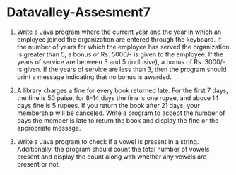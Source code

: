 # Datavalley-Assesment7
1. Write a Java program where the current year and the year in which an employee joined the organization are entered through the keyboard. If the number of years for which the employee has served the organization is greater than 5, a bonus of Rs. 5000/- is given to the employee. If the years of service are between 3 and 5 (inclusive), a bonus of Rs. 3000/- is given. If the years of service are less than 3, 
then the program should print a message indicating that no bonus is awarded.
 
2. A library charges a fine for every book returned late. For the first 7 days, the fine is 50 paise, for 8-14 days the fine is one rupee, and above 14 days fine is 5 rupees. If you return the book after 21 days, 
  your membership will be canceled. Write a program to accept the number of days the member is late to return the book and display the fine or the appropriate message.
 
3. Write a Java program to check if a vowel is present in a string. Additionally, the program should count the total number of vowels present and display the count along with whether any vowels are present or not.
